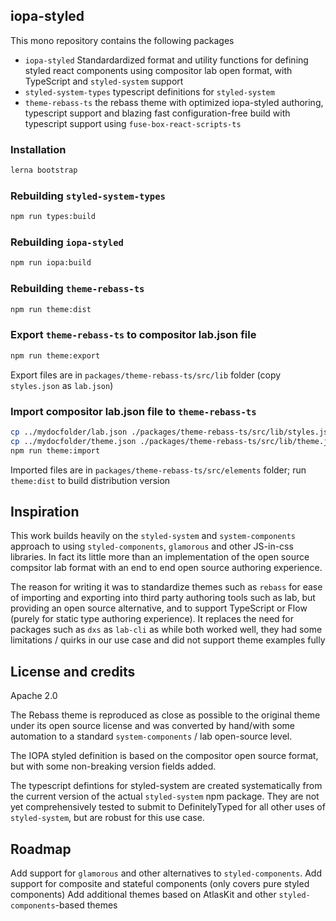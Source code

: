 ## iopa-styled

This mono repository contains the following packages
   - `iopa-styled` Standardardized format and utility functions for defining styled react components using compositor lab open format, with TypeScript and `styled-system` support
   - `styled-system-types` typescript definitions for `styled-system`
   - `theme-rebass-ts` the rebass theme with optimized iopa-styled authoring, typescript support and blazing fast configuration-free build with typescript support using `fuse-box-react-scripts-ts`

### Installation

```bash
lerna bootstrap
```


### Rebuilding `styled-system-types`

```bash
npm run types:build
```


### Rebuilding `iopa-styled`

```bash
npm run iopa:build
```

### Rebuilding `theme-rebass-ts`

```bash
npm run theme:dist
```

### Export `theme-rebass-ts` to compositor lab.json file

```bash
npm run theme:export
```

Export files are in `packages/theme-rebass-ts/src/lib` folder (copy `styles.json` as `lab.json`)

### Import compositor lab.json file to `theme-rebass-ts`

```bash
cp ../mydocfolder/lab.json ./packages/theme-rebass-ts/src/lib/styles.json
cp ../mydocfolder/theme.json ./packages/theme-rebass-ts/src/lib/theme.json
npm run theme:import
```

Imported files are in `packages/theme-rebass-ts/src/elements` folder;  run `theme:dist` to build distribution version


## Inspiration

This work builds heavily on the `styled-system` and `system-components` approach to using `styled-components`, `glamorous` and other JS-in-css libraries.  In fact its little more than an implementation of the open source compsitor lab format with an end to end open source authoring experience.

The reason for writing it was to standardize themes such as `rebass` for ease of importing and exporting into third party authoring tools such as lab, but providing an open source alternative, and to support TypeScript or Flow (purely for static type authoring experience).  It replaces the need for packages such as `dxs` as `lab-cli` as while both worked well, they had some limitations / quirks in our use case and did not support theme examples fully

## License and credits

Apache 2.0

The Rebass theme is reproduced as close as possible to the original theme under its open source license and was converted by hand/with some automation to a standard `system-components` / lab open-source level.  

The IOPA styled definition is based on the compositor open source format, but with some non-breaking version fields added.

The typescript defintions for styled-system are created systematically from the current version of the actual `styled-system` npm package.   They are not yet comprehensively tested to submit to DefinitelyTyped for all other uses of `styled-system`, but are robust for this use case.

## Roadmap

Add support for `glamorous` and other alternatives to `styled-components`.
Add support for composite and stateful components (only covers pure styled components)
Add additional themes based on AtlasKit and other `styled-components`-based themes